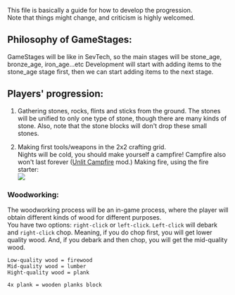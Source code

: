 This file is basically a guide for how to develop the progression.  
Note that things might change, and criticism is highly welcomed.

## Philosophy of GameStages: 
GameStages will be like in SevTech, so the main stages will be stone_age, bronze_age, iron_age...etc Development will start with adding items to the stone_age stage first, then we can start adding items to the next stage.

## Players' progression:
1. Gathering stones, rocks, flints and sticks from the ground. The stones will be unified to only one type of stone, though there are many kinds of stone. Also, note that the stone blocks will don't drop these small stones.

2. Making first tools/weapons in the 2x2 crafting grid.  
Nights will be cold, you should make yourself a campfire! Campfire also won't last forever ([Unlit Campfire] mod.)
Making fire, using the fire starter:   
![](https://i.imgur.com/HoCgMuC.png)

### Woodworking:   
The woodworking process will be an in-game process, where the player will obtain different kinds of wood for different purposes.  
You have two options: `right-click` or `left-click`. `Left-click` will debark and `right-click` chop. Meaning, if you do chop first, you will get lower quality wood. And, if you debark and then chop, you will get the mid-quality wood.  

```
Low-quality wood = firewood  
Mid-quality wood = lumber
Hight-quality wood = plank 

4x plank = wooden planks block
```

[Unlit Campfire]: https://www.curseforge.com/minecraft/mc-mods/unlit-campfire
